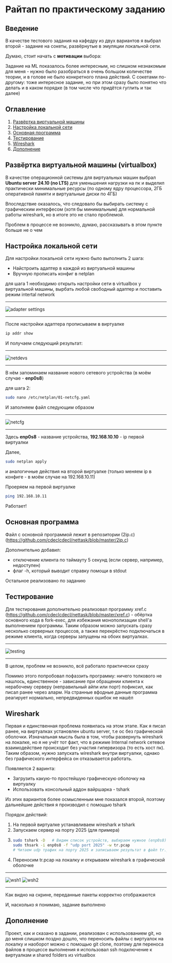 # Райтап по практическому заданию

## Введение

В качестве тестового задания на кафедру из двух вариантов я выбрал второй - задание на сокеты, развёрнутые в эмуляции локальной сети.

Думаю, стоит начать с **мотивации** выбора:

Задание на ML показалось более интересным, но слишком незнакомым для меня - нужно было разобраться в очень большом количестве теории, и в голове не было конкретного плана действий. С сокетами по-другому: тоже интересное задание, но при этом сразу было понятно что делать и в каком порядке (в том числе что придётся гуглить и так далее)

## Оглавление
1) [Развёртка виртуальной машины](#вм)
2) [Настройка локальной сети](#лс)
3) [Основная программа](#оп)
4) [Тестирование](#тест)
5) [Wireshark](#wireshark)
6) [Дополнение](#доп)  

<a name="вм"></a>
## Развёртка виртуальной машины (virtualbox)

В качестве операционной системы для виртуальных машин выбрал **Ubuntu server 24.10 (no LTS)** для уменьшения нагрузки на пк и выделил практически минимальные ресурсы (по одному ядру процессора, 2ГБ оперативной памяти и виртуальные диски по 4ГБ)

Впоследствие оказалось, что следовало бы выбирать систему с графическим интерфесом (хотя бы минимальным) для нормальной работы wireshark, но в итоге это не стало проблемой.

Проблем в процессе не возникло, думаю, рассказывать в этом пункте больше не о чем

<a name="лс"></a>
## Настройка локальной сети

Для настройки локальной сети нужно было выполнить 2 шага:

- Найстроить адаптер в каждой из виртуальной машины
- Вручную прописать конфиг в netplan


для шага 1 необходимо открыть настройки сети в virtualbox у виртуальной машины, вырбать любой свободный адаптер и поставить режим intertal network

___
![adapter settings](https://github.com/cdeclcdecl/nettask/blob/master/pics/adapter.png)
___

После настройки адаптера прописываем в виртуалке
```bash
ip addr show
```
И получаем следующий результат:

___
![netdevs](https://github.com/cdeclcdecl/nettask/blob/master/pics/ipaddr.png)
___

В нём запоминаем название нового сетевого устройства (в моём случае - **enp0s8**) 

для шага 2:
```bash
sudo nano /etc/netplan/01-netcfg.yaml
```
И заполняем файл следующим образом

___
![netcfg](https://github.com/cdeclcdecl/nettask/blob/master/pics/config.png)
___

Здесь **enp0s8** - название устройства, **192.168.10.10** - ip первой виртуалки

Далее,
```bash
sudo netplan apply
```
и аналогичные действия на второй виртуалке (только меняем ip в конфиге - в моём случае на 192.168.10.11)

Проеряем на первой виртуалке
```bash
ping 192.168.10.11
```
Работает!

<a name="оп"></a>
## Основная программа

Файл с основной программой лежит в репозитории (2ip.c) (https://github.com/cdeclcdecl/nettask/blob/master/2ip.c)

Дополнительно добавил:
- отключение клиента по таймауту 5 секунд (если сервер, например, недоступен)
- флаг -h, который выводит справку помощи в stdout

Остальное реализовано по заданию

<a name="тест"></a>
## Тестирование

Для тестирования дополнительно реализовал программу xref.c (https://github.com/cdeclcdecl/nettask/blob/master/xref.c) - обёртка основного кода в fork-exec, для избежания монополизации shell'a выполнением программы. Таким образом можно запускать сразу несколько серверных процессов, а также перекрёстно подключаться в режиме клиента, когда серверы запущены на обоих виртуалках.

___
![testing](https://github.com/cdeclcdecl/nettask/blob/master/pics/testing.png)
___

В целом, проблем не возникло, всё работало практически сразу

Помимо этого попробовал пофаззить программу: ничего толкового не нашлось, единственное - зависание при обращении клиента к нерабочему серверу (неправильный айпи или порт) пофиксил, как писал ранее через аларм. На странные вфодные данные программа реагирует нормально, непредвиденных ошибок не нашёл

<a name="wireshark"></a>
## Wireshark

Первая и единственная проблема появилась на этом этапе. Как я писал ранее, на виртуалках установлен ubuntu server, т.е ос без графической оболочки. Изначальная мысль была в том, чтобы развернуть wireshark на локалке, но я не учёт тот факт, что в режиме Internal network сетевое взаимодействие происходит без участия гипервизора (то есть хост пк). Таким образом, нужно запускать wireshark внутри виртуалки, однако без графического интерфейса он отказывается работать.

Появляется 2 варинта:
- Загрузить какую-то простейшую графическую оболочку на виртуалку
- Использовать консольный аддон вайршарка - tshark

Из этих вариантов более осмысленным мне показался второй, поэтому дальнейшие действия я производил с помощью tshark

Порядок действий:
1. На первой виртуалке устанавливаем wireshark и tshark
2. Запускаем сервер на порту 2025 (для примера)
3.
   ```bash
   sudo tshark -D   # Видим список устройств, выбираем нужное (enp0s8)
   sudo thsark -i enp0s8 -f "udp port 2025" -w tr.pcap
   # Читаем udp трафик на порту 2025 и записываем результат в файл tr.pcap (т.е. трафик уже отфильтрован)
   ```
5. Переносим tr.pcap на локалку и открываем wireshark в графической оболочке

___
![wsh1](https://github.com/cdeclcdecl/nettask/blob/master/pics/sh1.png)
![wsh2](https://github.com/cdeclcdecl/nettask/blob/master/pics/sh2.png)
___

Как видно на скрине, переданные пакеты корректно отображаются

И, насколько я понимаю, задание выполнено

<a name="доп"></a>
## Дополнение

Проект, как и сказано в задании, реализован с использованием git, но до меня слишком поздно дошло, что переносить файлы с виртуалок на локалку и наоборот можно с помощью git clone, поэтому для переноса файлов в процессе выполнения я использовал ssh подключение к виртуалкам и shared folders из virtualbox
